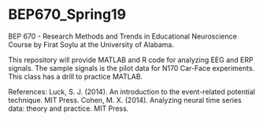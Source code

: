 # BEP670_Spring19

BEP 670 - Research Methods and Trends in Educational Neuroscience Course by Firat Soylu at the University of Alabama.

This repository will provide MATLAB and R code for analyzing EEG and ERP signals.
The sample signals is the pilot data for N170 Car-Face experiments.
This class has a drill to practice MATLAB.

References:
Luck, S. J. (2014). An introduction to the event-related potential technique. MIT Press. 
Cohen, M. X. (2014). Analyzing neural time series data: theory and practice. MIT Press.


